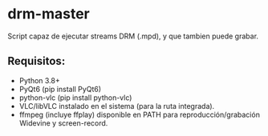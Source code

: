 # drm-master
Script capaz de ejecutar streams DRM (.mpd), y que tambien puede grabar.
## Requisitos:
- Python 3.8+
- PyQt6 (pip install PyQt6)
- python-vlc (pip install python-vlc)
- VLC/libVLC instalado en el sistema (para la ruta integrada).
- ffmpeg (incluye ffplay) disponible en PATH para reproducción/grabación Widevine y screen-record.
